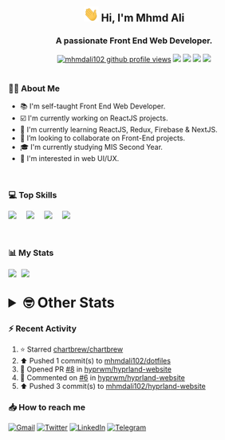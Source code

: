 <h2 align="center"><img src="./Hi.gif" width="30px" height="30px"> Hi, I'm Mhmd Ali</h2>

<h3 align="center">A passionate Front End Web Developer.</h3>

<div align="center">
  <a href="#"><img src="https://komarev.com/ghpvc/?username=mhmdali102&style=for-the-badge&logo=" alt="mhmdali102 github profile views" /></a>
  <a href="https://www.linux.org"><img src="https://img.shields.io/badge/OS-Linux-e06c75?style=for-the-badge&logo=linux" /></a>
	<a href="https://archlinux.org"><img src="https://img.shields.io/badge/DISTRO-Arch-56b6c2?style=for-the-badge&logo=arch-linux" /></a>
	<a href="https://dwm.suckless.org"><img src="https://img.shields.io/badge/WM-DWM-005577?style=for-the-badge&logo=dwm" /></a>
	<a href="https://neovim.io"><img src="https://img.shields.io/badge/IDE-Neovim-98c379?style=for-the-badge&logo=neovim" /></a>
</div>

<br>

### :man_technologist: About Me

- :books: I'm self-taught Front End Web Developer.
- :ballot_box_with_check: I'm currently working on ReactJS projects.
- :dart: I'm currently learning ReactJS, Redux, Firebase & NextJS.
- :eyes: I’m looking to collaborate on Front-End projects.
- :mortar_board: I'm currently studying MIS Second Year.
- :art: I'm interested in web UI/UX.

<br>

### :computer: Top Skills

<div style="display:flex;">
<img width ='36px' src ='https://raw.githubusercontent.com/rahulbanerjee26/githubAboutMeGenerator/main/icons/html.svg' />
<img width ='36px' src ='https://raw.githubusercontent.com/rahulbanerjee26/githubAboutMeGenerator/main/icons/css.svg' />
<img width ='36px' src ='https://raw.githubusercontent.com/rahulbanerjee26/githubAboutMeGenerator/main/icons/javascript.svg' />
<img width ='36px' src ='https://raw.githubusercontent.com/rahulbanerjee26/githubAboutMeGenerator/main/icons/reactjs.svg' />
</div>

<br>
<br>

### :bar_chart: My Stats

<img src="https://github-readme-stats.vercel.app/api?username=mhmdali102&show_icons=true&locale=en" width="49%" /><span style="display:inline-block;width:2%"></span><img src="https://github-readme-streak-stats.herokuapp.com/?user=mhmdali102&" width="49%" />

<br>

<details>
<summary style="font-size: 1.75rem; font-weight: bold;"><strong style="font-size: 1.75rem; font-weight: bold;"> 🤓 Other Stats </strong></summary>
<br>

<!--START_SECTION:waka-->
![Lines of code](https://img.shields.io/badge/From%20Hello%20World%20I%27ve%20Written-256%20Thousand%20lines%20of%20code-blue)

**🐱 My GitHub Data** 

> 🏆 922 Contributions in the Year 2022
 > 
> 📦 331.8 kB Used in GitHub's Storage 
 > 
> 💼 Opted to Hire
 > 
> 📜 21 Public Repositories 
 > 
> 🔑 6 Private Repositories  
 > 
**I'm a Night 🦉** 

```text
🌞 Morning    118 commits    ███░░░░░░░░░░░░░░░░░░░░░░   13.24% 
🌆 Daytime    192 commits    █████░░░░░░░░░░░░░░░░░░░░   21.55% 
🌃 Evening    349 commits    █████████░░░░░░░░░░░░░░░░   39.17% 
🌙 Night      232 commits    ██████░░░░░░░░░░░░░░░░░░░   26.04%

```
📅 **I'm Most Productive on Monday** 

```text
Monday       161 commits    ████░░░░░░░░░░░░░░░░░░░░░   18.07% 
Tuesday      138 commits    ███░░░░░░░░░░░░░░░░░░░░░░   15.49% 
Wednesday    116 commits    ███░░░░░░░░░░░░░░░░░░░░░░   13.02% 
Thursday     116 commits    ███░░░░░░░░░░░░░░░░░░░░░░   13.02% 
Friday       84 commits     ██░░░░░░░░░░░░░░░░░░░░░░░   9.43% 
Saturday     132 commits    ███░░░░░░░░░░░░░░░░░░░░░░   14.81% 
Sunday       144 commits    ████░░░░░░░░░░░░░░░░░░░░░   16.16%

```


📊 **This Week I Spent My Time On** 

```text
⌚︎ Time Zone: Asia/Beirut

💬 Programming Languages: 
Markdown                 4 hrs 55 mins       █████████████░░░░░░░░░░░░   51.7% 
Java                     1 hr 8 mins         ███░░░░░░░░░░░░░░░░░░░░░░   11.92% 
Bash                     59 mins             ██░░░░░░░░░░░░░░░░░░░░░░░   10.33% 
Lua                      50 mins             ██░░░░░░░░░░░░░░░░░░░░░░░   8.86% 
XML                      33 mins             █░░░░░░░░░░░░░░░░░░░░░░░░   5.9%

🔥 Editors: 
Neovim                   9 hrs 31 mins       █████████████████████████   100.0%

🐱‍💻 Projects: 
LT                       5 hrs 53 mins       ███████████████░░░░░░░░░░   61.83% 
dotfiles                 1 hr 25 mins        ███░░░░░░░░░░░░░░░░░░░░░░   14.95% 
Unknown Project          1 hr 7 mins         ███░░░░░░░░░░░░░░░░░░░░░░   11.83% 
java                     49 mins             ██░░░░░░░░░░░░░░░░░░░░░░░   8.68% 
dwm                      8 mins              ░░░░░░░░░░░░░░░░░░░░░░░░░   1.54%

💻 Operating System: 
Linux                    9 hrs 31 mins       █████████████████████████   100.0%

```

**I Mostly Code in JavaScript** 

```text
JavaScript               12 repos            █████████████░░░░░░░░░░░░   52.17% 
Python                   3 repos             ███░░░░░░░░░░░░░░░░░░░░░░   13.04% 
CSS                      2 repos             ██░░░░░░░░░░░░░░░░░░░░░░░   8.7% 
HTML                     1 repo              █░░░░░░░░░░░░░░░░░░░░░░░░   4.35% 
PHP                      1 repo              █░░░░░░░░░░░░░░░░░░░░░░░░   4.35%

```



 Last Updated on 31/10/2022 18:54:29 UTC
<!--END_SECTION:waka-->

</details>

### :zap: Recent Activity

<!--RECENT_ACTIVITY:start-->
1. ⭐ Starred [chartbrew/chartbrew](https://github.com/chartbrew/chartbrew)
2. ⬆️ Pushed 1 commit(s) to [mhmdali102/dotfiles](https://github.com/mhmdali102/dotfiles)
3. 💪 Opened PR [#8](https://github.com/hyprwm/hyprland-website/pull/8) in [hyprwm/hyprland-website](https://github.com/hyprwm/hyprland-website)
4. 💬 Commented on [#6](https://github.com/hyprwm/hyprland-website/pull/6#issuecomment-1298843771) in [hyprwm/hyprland-website](https://github.com/hyprwm/hyprland-website)
5. ⬆️ Pushed 3 commit(s) to [mhmdali102/hyprland-website](https://github.com/mhmdali102/hyprland-website)
<!--RECENT_ACTIVITY:end-->

### :inbox_tray: How to reach me

[![Gmail](https://img.shields.io/badge/Gmail-D14836?style=for-the-badge&logo=gmail&logoColor=white)](mailto:mhmdalihsen102@gmail.com)
[![Twitter](https://img.shields.io/badge/Twitter-1DA1F2?style=for-the-badge&logo=twitter&logoColor=white)](https://twitter.com/MhmdAliHsen)
[![LinkedIn](https://img.shields.io/badge/LinkedIn-0077B5?style=for-the-badge&logo=linkedin&logoColor=white)](https://www.linkedin.com/in/mhmd-ali-hsen-66b0671b7/)
[![Telegram](https://img.shields.io/badge/Telegram-2CA5E0?style=for-the-badge&logo=telegram&logoColor=white&bgColor=black)](https://t.me/mhmdalihsen)
